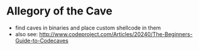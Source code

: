 # Allegory of the Cave

* find caves in binaries and place custom shellcode in them
* also see: http://www.codeproject.com/Articles/20240/The-Beginners-Guide-to-Codecaves


